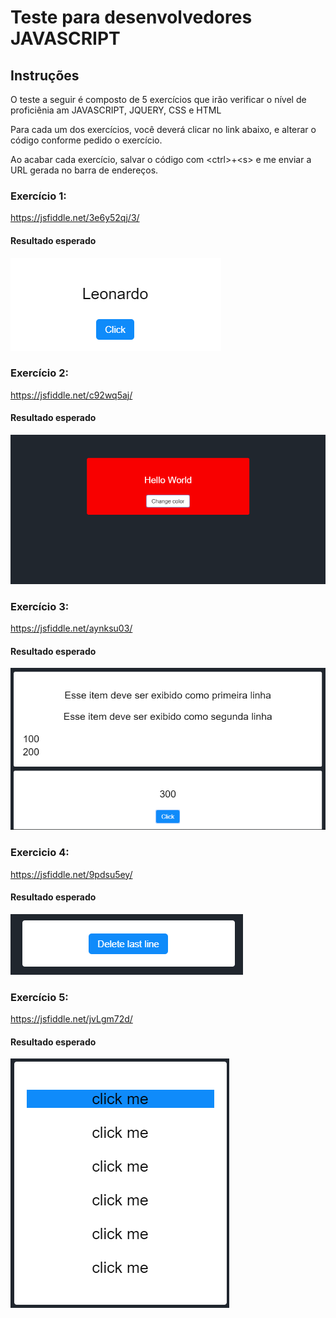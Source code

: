 # Teste para desenvolvedores JAVASCRIPT
## Instruções
O teste a seguir é composto de 5 exercícios que irão verificar o nível de proficiênia am JAVASCRIPT, JQUERY, CSS e HTML

Para cada um dos exercícios, você deverá clicar no link abaixo, e alterar o código conforme pedido o exercício.

Ao acabar cada exercício, salvar o código com &lt;ctrl&gt;+&lt;s&gt; e me enviar a URL gerada no barra de endereços.

### Exercício 1:
https://jsfiddle.net/3e6y52qj/3/
#### Resultado esperado
![Exercicio 1](./Exercicio1.PNG)

### Exercício 2:
https://jsfiddle.net/c92wq5aj/
#### Resultado esperado
![Exercicio 2](./Exercicio2.PNG)

### Exercício 3:
https://jsfiddle.net/aynksu03/
#### Resultado esperado
![Exercicio 3](./exercicio3.PNG)

### Exercicio 4:
https://jsfiddle.net/9pdsu5ey/
#### Resultado esperado
![Exercicio 4](./exercicio4.PNG)

### Exercício 5:
https://jsfiddle.net/jvLgm72d/
#### Resultado esperado
![Exercicio 5](./exercicio5.PNG)


